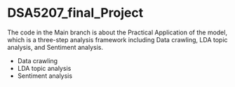 # DSA5207_final_Project

The code in the Main branch is about the Practical Application of the model, which is a three-step analysis framework including Data crawling, LDA topic analysis, and Sentiment analysis.
- Data crawling
- LDA topic analysis
- Sentiment analysis
